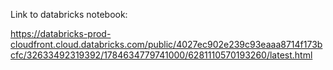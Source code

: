 Link to databricks notebook: 

https://databricks-prod-cloudfront.cloud.databricks.com/public/4027ec902e239c93eaaa8714f173bcfc/32633492319392/1784634779741000/6281110570193260/latest.html
